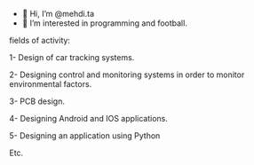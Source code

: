 - 👋 Hi, I’m @mehdi.ta
- 👀 I’m interested in programming and football.

fields of activity:

1- Design of car tracking systems.

2- Designing control and monitoring systems in order to monitor environmental factors.

3- PCB design.

4- Designing Android and IOS applications.

5- Designing an application using Python

Etc.

<!---
mehdita33/mehdita33 is a ✨ special ✨ repository because its `README.md` (this file) appears on your GitHub profile.
You can click the Preview link to take a look at your changes.
--->
